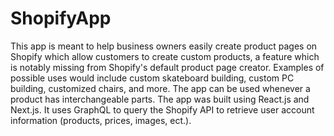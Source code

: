 # ShopifyApp

This app is meant to help business owners easily create product pages on Shopify which allow customers to create custom products, a feature which is notably missing from Shopify's default product page creator. Examples of possible uses would include custom skateboard building, custom PC building, customized chairs, and more. The app can be used whenever a product has interchangeable parts.
The app was built using React.js and Next.js. It uses GraphQL to query the Shopify API to retrieve user account information (products, prices, images, ect.).
